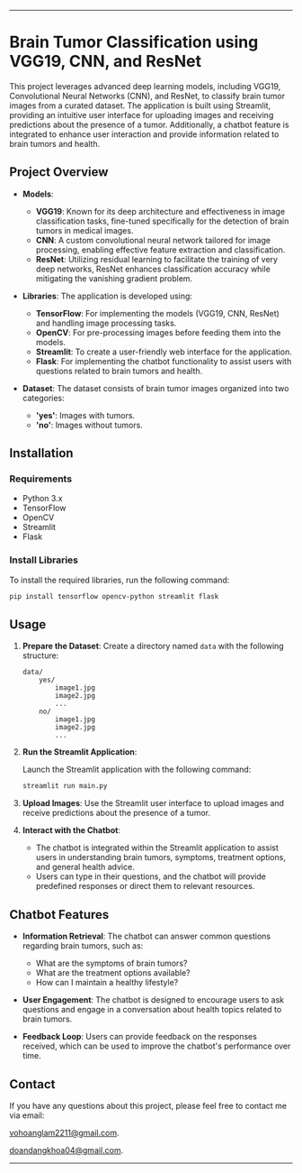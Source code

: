 
---

# Brain Tumor Classification using VGG19, CNN, and ResNet

This project leverages advanced deep learning models, including VGG19, Convolutional Neural Networks (CNN), and ResNet, to classify brain tumor images from a curated dataset. The application is built using Streamlit, providing an intuitive user interface for uploading images and receiving predictions about the presence of a tumor. Additionally, a chatbot feature is integrated to enhance user interaction and provide information related to brain tumors and health.

## Project Overview

- **Models**:
  - **VGG19**: Known for its deep architecture and effectiveness in image classification tasks, fine-tuned specifically for the detection of brain tumors in medical images.
  - **CNN**: A custom convolutional neural network tailored for image processing, enabling effective feature extraction and classification.
  - **ResNet**: Utilizing residual learning to facilitate the training of very deep networks, ResNet enhances classification accuracy while mitigating the vanishing gradient problem.

- **Libraries**: The application is developed using:
  - **TensorFlow**: For implementing the models (VGG19, CNN, ResNet) and handling image processing tasks.
  - **OpenCV**: For pre-processing images before feeding them into the models.
  - **Streamlit**: To create a user-friendly web interface for the application.
  - **Flask**: For implementing the chatbot functionality to assist users with questions related to brain tumors and health.

- **Dataset**: The dataset consists of brain tumor images organized into two categories:
  - **'yes'**: Images with tumors.
  - **'no'**: Images without tumors.

## Installation

### Requirements

- Python 3.x
- TensorFlow
- OpenCV
- Streamlit
- Flask

### Install Libraries

To install the required libraries, run the following command:

```bash
pip install tensorflow opencv-python streamlit flask
```

## Usage

1. **Prepare the Dataset**: Create a directory named `data` with the following structure:

   ```
   data/
       yes/
           image1.jpg
           image2.jpg
           ...
       no/
           image1.jpg
           image2.jpg
           ...
   ```

2. **Run the Streamlit Application**:

   Launch the Streamlit application with the following command:

   ```bash
   streamlit run main.py
   ```

3. **Upload Images**: Use the Streamlit user interface to upload images and receive predictions about the presence of a tumor.

4. **Interact with the Chatbot**:
   - The chatbot is integrated within the Streamlit application to assist users in understanding brain tumors, symptoms, treatment options, and general health advice.
   - Users can type in their questions, and the chatbot will provide predefined responses or direct them to relevant resources.

## Chatbot Features

- **Information Retrieval**: The chatbot can answer common questions regarding brain tumors, such as:
  - What are the symptoms of brain tumors?
  - What are the treatment options available?
  - How can I maintain a healthy lifestyle?

- **User Engagement**: The chatbot is designed to encourage users to ask questions and engage in a conversation about health topics related to brain tumors.

- **Feedback Loop**: Users can provide feedback on the responses received, which can be used to improve the chatbot's performance over time.

## Contact

If you have any questions about this project, please feel free to contact me via email: 

[vohoanglam2211@gmail.com](mailto:vohoanglam2211@gmail.com).

[doandangkhoa04@gmail.com](mailto:doandangkhoa04@gmail.com).

---

